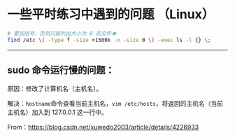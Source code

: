 # 一些平时练习中遇到的问题 （Linux）

```bash
# 要加括号，否则只能列出大小为 0 的文件★
find /etc \( -type f -size +1500k -o -size 0 \) -exec ls -l {} \;
```

---

## sudo 命令运行慢的问题：

原因：修改了计算机名（主机名）。

解决：`hostname`命令查看当前主机名，`vim /etc/hosts`，将返回的主机名（当前主机名）加入到 127.0.0.1 这一行中。

From：https://blog.csdn.net/xuwedo2003/article/details/4226933